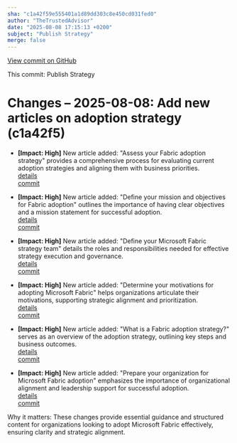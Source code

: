 ```yaml
---
sha: "c1a42f59e555401a1d89dd303c8e450cd031fed0"
author: "TheTrustedAdvisor"
date: "2025-08-08 17:15:13 +0200"
subject: "Publish Strategy"
merge: false
---
```


[View commit on GitHub](https://github.com/TheTrustedAdvisor/FabricAdoptionFramework/commit/c1a42f59e555401a1d89dd303c8e450cd031fed0)

This commit: Publish Strategy

# Changes – 2025-08-08: Add new articles on adoption strategy (c1a42f5)

- **[Impact: High]** New article added: "Assess your Fabric adoption strategy" provides a comprehensive process for evaluating current adoption strategies and aligning them with business priorities.  
   [details](/docs/about/changes/2025-08-08-assess-your-fabric-adoption-strategy)  
   [commit](https://github.com/TheTrustedAdvisor/FabricAdoptionFramework/commit/c1a42f59e555401a1d89dd303c8e450cd031fed0)

- **[Impact: High]** New article added: "Define your mission and objectives for Fabric adoption" outlines the importance of having clear objectives and a mission statement for successful adoption.  
   [details](/docs/about/changes/2025-08-08-define-your-mission-and-objectives)  
   [commit](https://github.com/TheTrustedAdvisor/FabricAdoptionFramework/commit/c1a42f59e555401a1d89dd303c8e450cd031fed0)

- **[Impact: High]** New article added: "Define your Microsoft Fabric strategy team" details the roles and responsibilities needed for effective strategy execution and governance.  
   [details](/docs/about/changes/2025-08-08-define-your-strategy-team)  
   [commit](https://github.com/TheTrustedAdvisor/FabricAdoptionFramework/commit/c1a42f59e555401a1d89dd303c8e450cd031fed0)

- **[Impact: High]** New article added: "Determine your motivations for adopting Microsoft Fabric" helps organizations articulate their motivations, supporting strategic alignment and prioritization.  
   [details](/docs/about/changes/2025-08-08-determine-your-motivations)  
   [commit](https://github.com/TheTrustedAdvisor/FabricAdoptionFramework/commit/c1a42f59e555401a1d89dd303c8e450cd031fed0)

- **[Impact: High]** New article added: "What is a Fabric adoption strategy?" serves as an overview of the adoption strategy, outlining key steps and business outcomes.  
   [details](/docs/about/changes/2025-08-08-overview)  
   [commit](https://github.com/TheTrustedAdvisor/FabricAdoptionFramework/commit/c1a42f59e555401a1d89dd303c8e450cd031fed0)

- **[Impact: High]** New article added: "Prepare your organization for Microsoft Fabric adoption" emphasizes the importance of organizational alignment and leadership support for successful adoption.  
   [details](/docs/about/changes/2025-08-08-prepare-your-organization)  
   [commit](https://github.com/TheTrustedAdvisor/FabricAdoptionFramework/commit/c1a42f59e555401a1d89dd303c8e450cd031fed0)

Why it matters: These changes provide essential guidance and structured content for organizations looking to adopt Microsoft Fabric effectively, ensuring clarity and strategic alignment.
